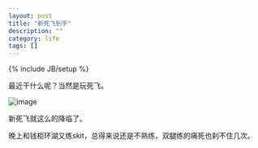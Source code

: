 ```yaml
---
layout: post
title: "新死飞到手"
description: ""
category: life
tags: []
---
```

{% include JB/setup %}

最近干什么呢？当然是玩死飞。

![image](http://ww2.sinaimg.cn/large/52f8121djw1dz6934mkfgj.jpg)

新死飞就这么的降临了。

晚上和钱柜环湖又练skit，总得来说还是不熟练，双腿练的痛死也刹不住几次。